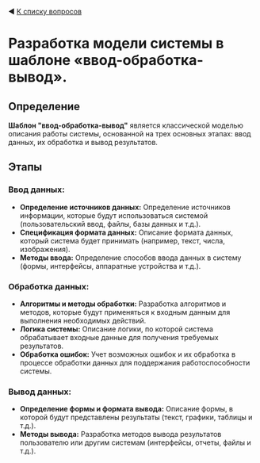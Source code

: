 ◀ [К списку вопросов](../README.md)

# Разработка модели системы в шаблоне «ввод-обработка-вывод».

## Определение

**Шаблон "ввод-обработка-вывод"** является классической моделью описания работы системы, основанной на трех основных этапах: ввод данных, их обработка и вывод результатов.

## Этапы

### Ввод данных:

* **Определение источников данных:** Определение источников информации, которые будут использоваться системой (пользовательский ввод, файлы, базы данных и т.д.).
* **Спецификация формата данных:** Описание формата данных, который система будет принимать (например, текст, числа, изображения).
* **Методы ввода:** Определение способов ввода данных в систему (формы, интерфейсы, аппаратные устройства и т.д.).

### Обработка данных:

* **Алгоритмы и методы обработки:** Разработка алгоритмов и методов, которые будут применяться к входным данным для выполнения необходимых действий.
* **Логика системы:** Описание логики, по которой система обрабатывает входные данные для получения требуемых результатов.
* **Обработка ошибок:** Учет возможных ошибок и их обработка в процессе обработки данных для поддержания работоспособности системы.

### Вывод данных:

* **Определение формы и формата вывода:** Описание формы, в которой будут представлены результаты (текст, графики, таблицы и т.д.).
* **Методы вывода:** Разработка методов вывода результатов пользователю или другим системам (интерфейсы, отчеты, файлы и т.д.).